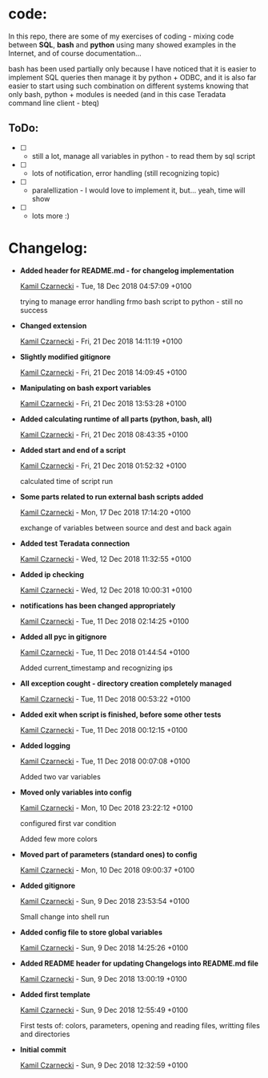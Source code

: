 # code:

In this repo, there are some of my exercises of coding - mixing code between **SQL**, **bash** and **python**
using many showed examples in the Internet, and of course documentation...

bash has been used partially only because I have noticed that it is easier to implement SQL queries then manage
it by python + ODBC, and it is also far easier to start using such combination on different systems knowing that
only bash, python + modules is needed (and in this case Teradata command line client - bteq)

## ToDo:
- [ ] - still a lot, manage all variables in python - to read them by sql script
- [ ] - lots of notification, error handling (still recognizing topic)
- [ ] - paralellization - I would love to implement it, but... yeah, time will show
- [ ] - lots more :)

# Changelog:


* __Added header for README.md - for changelog implementation__

    [Kamil Czarnecki](kamoyl@outlook.com) - Tue, 18 Dec 2018 04:57:09 +0100
    
    trying to manage error handling frmo bash script to python - still no success
    

* __Changed extension__

    [Kamil Czarnecki](kamoyl@outlook.com) - Fri, 21 Dec 2018 14:11:19 +0100
    
    

* __Slightly modified gitignore__

    [Kamil Czarnecki](kamoyl@outlook.com) - Fri, 21 Dec 2018 14:09:45 +0100
    
    

* __Manipulating on bash export variables__

    [Kamil Czarnecki](kamoyl@outlook.com) - Fri, 21 Dec 2018 13:53:28 +0100
    
    

* __Added calculating runtime of all parts (python, bash, all)__

    [Kamil Czarnecki](kamoyl@outlook.com) - Fri, 21 Dec 2018 08:43:35 +0100
    
    

* __Added start and end of a script__

    [Kamil Czarnecki](kamoyl@outlook.com) - Fri, 21 Dec 2018 01:52:32 +0100
    
    calculated time of script run
    

* __Some parts related to run external bash scripts added__

    [Kamil Czarnecki](kamoyl@outlook.com) - Mon, 17 Dec 2018 17:14:20 +0100
    
    exchange of variables between source and dest and back again
    

* __Added test Teradata connection__

    [Kamil Czarnecki](kamoyl@outlook.com) - Wed, 12 Dec 2018 11:32:55 +0100
    
    

* __Added ip checking__

    [Kamil Czarnecki](kamoyl@outlook.com) - Wed, 12 Dec 2018 10:00:31 +0100
    
    

* __notifications has been changed appropriately__

    [Kamil Czarnecki](kamoyl@outlook.com) - Tue, 11 Dec 2018 02:14:25 +0100
    
    

* __Added all pyc in gitignore__

    [Kamil Czarnecki](kamoyl@outlook.com) - Tue, 11 Dec 2018 01:44:54 +0100
    
    Added current_timestamp and recognizing ips
    

* __All exception cought - directory creation completely managed__

    [Kamil Czarnecki](kamoyl@outlook.com) - Tue, 11 Dec 2018 00:53:22 +0100
    
    

* __Added exit when script is finished, before some other tests__

    [Kamil Czarnecki](kamoyl@outlook.com) - Tue, 11 Dec 2018 00:12:15 +0100
    
    

* __Added logging__

    [Kamil Czarnecki](kamoyl@outlook.com) - Tue, 11 Dec 2018 00:07:08 +0100
    
    Added two var variables
    

* __Moved only variables into config__

    [Kamil Czarnecki](kamoyl@outlook.com) - Mon, 10 Dec 2018 23:22:12 +0100
    
    configured first var condition
    
    Added few more colors
    

* __Moved part of parameters (standard ones) to config__

    [Kamil Czarnecki](kamoyl@outlook.com) - Mon, 10 Dec 2018 09:00:37 +0100
    
    

* __Added gitignore__

    [Kamil Czarnecki](kamoyl@outlook.com) - Sun, 9 Dec 2018 23:53:54 +0100
    
    Small change into shell run
    

* __Added config file to store global variables__

    [Kamil Czarnecki](kamoyl@outlook.com) - Sun, 9 Dec 2018 14:25:26 +0100
    
    

* __Added README header for updating Changelogs into README.md file__

    [Kamil Czarnecki](kamoyl@outlook.com) - Sun, 9 Dec 2018 13:00:19 +0100
    
    

* __Added first template__

    [Kamil Czarnecki](kamoyl@outlook.com) - Sun, 9 Dec 2018 12:55:49 +0100
    
    First tests of: colors, parameters, opening and reading files, writting files
    and directories
    

* __Initial commit__

    [Kamil Czarnecki](kamoyl@outlook.com) - Sun, 9 Dec 2018 12:32:59 +0100
    
    
    

